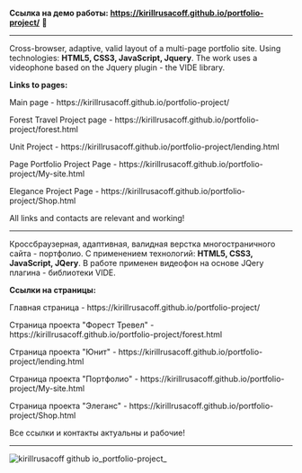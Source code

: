 <b>Ссылка на демо работы: https://kirillrusacoff.github.io/portfolio-project/</b> 💼

********************

Cross-browser, adaptive, valid layout of a multi-page portfolio site. Using technologies: <b>HTML5, CSS3, JavaScript, Jquery</b>. The work uses a videophone based on the Jquery plugin - the VIDE library.

<b>Links to pages:</b>
<p>Main page - https://kirillrusacoff.github.io/portfolio-project/</p>
<p>Forest Travel Project page - https://kirillrusacoff.github.io/portfolio-project/forest.html</p>
<p>Unit Project - https://kirillrusacoff.github.io/portfolio-project/lending.html</p>
<p>Page Portfolio Project Page - https://kirillrusacoff.github.io/portfolio-project/My-site.html</p>
<p>Elegance Project Page - https://kirillrusacoff.github.io/portfolio-project/Shop.html</p>

All links and contacts are relevant and working!

********************

Кроссбраузерная, адаптивная, валидная верстка многостраничного сайта - портфолио. С применением технологий: <b>HTML5, CSS3, JavaScript, JQery</b>. В работе применен видеофон на основе JQery плагина - библиотеки VIDE.

<b>Ссылки на страницы:</b>
<p>Главная страница - https://kirillrusacoff.github.io/portfolio-project/</p>
<p>Страница проекта "Форест Тревел" - https://kirillrusacoff.github.io/portfolio-project/forest.html</p>
<p>Страница проекта "Юнит" - https://kirillrusacoff.github.io/portfolio-project/lending.html</p>
<p>Страница проекта "Портфолио" - https://kirillrusacoff.github.io/portfolio-project/My-site.html</p>
<p>Страница проекта "Элеганс" - https://kirillrusacoff.github.io/portfolio-project/Shop.html</p>

Все ссылки и контакты актуальны и рабочие!

********************

![kirillrusacoff github io_portfolio-project_](https://github.com/KirillRusacoff/portfolio-project/assets/121468262/d8f6c723-7920-4e05-bd27-0ccf5a7059ce)
